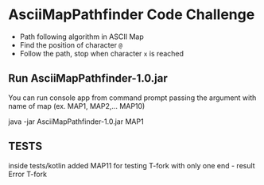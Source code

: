 # AsciiMapPathfinder Code Challenge


- Path following algorithm in ASCII Map
- Find the position of character `@`
- Follow the path, stop when character `x` is reached


## Run AsciiMapPathfinder-1.0.jar
You can run console app from command prompt passing the argument with name of map (ex. MAP1, MAP2,... MAP10)

java -jar AsciiMapPathfinder-1.0.jar MAP1

## TESTS
inside tests/kotlin
added MAP11 for testing T-fork with only one end - result Error T-fork
